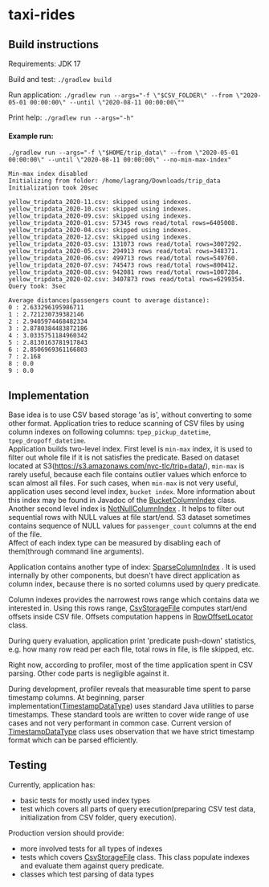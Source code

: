 # taxi-rides

## Build instructions

Requirements: JDK 17

Build and test: `./gradlew build`

Run
application: `./gradlew run --args="-f \"$CSV_FOLDER\" --from \"2020-05-01 00:00:00\" --until \"2020-08-11 00:00:00\""`

Print help: `./gradlew run --args="-h"`

#### Example run:

```
./gradlew run --args="-f \"$HOME/trip_data\" --from \"2020-05-01 00:00:00\" --until \"2020-08-11 00:00:00\" --no-min-max-index"

Min-max index disabled
Initializing from folder: /home/lagrang/Downloads/trip_data
Initialization took 20sec

yellow_tripdata_2020-11.csv: skipped using indexes.
yellow_tripdata_2020-10.csv: skipped using indexes.
yellow_tripdata_2020-09.csv: skipped using indexes.
yellow_tripdata_2020-01.csv: 57345 rows read/total rows=6405008.
yellow_tripdata_2020-04.csv: skipped using indexes.
yellow_tripdata_2020-12.csv: skipped using indexes.
yellow_tripdata_2020-03.csv: 131073 rows read/total rows=3007292.
yellow_tripdata_2020-05.csv: 294913 rows read/total rows=348371.
yellow_tripdata_2020-06.csv: 499713 rows read/total rows=549760.
yellow_tripdata_2020-07.csv: 745473 rows read/total rows=800412.
yellow_tripdata_2020-08.csv: 942081 rows read/total rows=1007284.
yellow_tripdata_2020-02.csv: 3407873 rows read/total rows=6299354.
Query took: 3sec

Average distances(passengers count to average distance):
0 : 2.633296195986711
1 : 2.721230739382146
2 : 2.9405974468482334
3 : 2.8780384483872186
4 : 3.0335751184960342
5 : 2.8130163781917843
6 : 2.8506969361166803
7 : 2.168
8 : 0.0
9 : 0.0

```

## Implementation

Base idea is to use CSV based storage 'as is', without converting to some other format. Application
tries to reduce scanning of CSV files by using column indexes on following
columns: `tpep_pickup_datetime`, `tpep_dropoff_datetime`.  
Application builds two-level index. First level is `min-max` index, it is used to filter out whole
file if it is not satisfies the predicate. Based on dataset located at
S3(https://s3.amazonaws.com/nyc-tlc/trip+data/), `min-max` is rarely useful, because each file
contains outlier values which enforce to scan almost all files. For such cases, when `min-max`
is not very useful, application uses second level index, `bucket index`. More information about this
index may be found in Javadoc of
the [BucketColumnIndex](https://github.com/Lagrang/taxi-rides/blob/main/src/main/java/com/taxi/rides/storage/index/BucketColumnIndex.java)
class.   
Another second level index
is [NotNullColumnIndex](https://github.com/Lagrang/taxi-rides/blob/main/src/main/java/com/taxi/rides/storage/index/NotNullColumnIndex.java)
. It helps to filter out sequential rows with NULL values at file start/end. S3 dataset sometimes
contains sequence of NULL values for `passenger_count` columns at the end of the file.   
Affect of each index type can be measured by disabling each of them(through command line arguments).

Application contains another type of
index: [SparseColumnIndex](https://github.com/Lagrang/taxi-rides/blob/main/src/main/java/com/taxi/rides/storage/index/SparseColumnIndex.java)
. It is used internally by other components, but doesn't have direct application as column index,
because there is no sorted columns used by query predicate.

Column indexes provides the narrowest rows range which contains data we interested in. Using this
rows
range, [CsvStorageFile](https://github.com/Lagrang/taxi-rides/blob/main/src/main/java/com/taxi/rides/storage/CsvStorageFile.java)
computes start/end offsets inside CSV file. Offsets computation happens
in [RowOffsetLocator](https://github.com/Lagrang/taxi-rides/blob/main/src/main/java/com/taxi/rides/storage/index/RowOffsetLocator.java)
class.

During query evaluation, application print 'predicate push-down' statistics, e.g. how many row read
per each file, total rows in file, is file skipped, etc.

Right now, according to profiler, most of the time application spent in CSV parsing. Other code
parts is negligible against it.

During development, profiler reveals that measurable time spent to parse timestamp columns. At
beginning, parser
implementation([TimestampDataType](https://github.com/Lagrang/taxi-rides/blob/main/src/main/java/com/taxi/rides/storage/schema/datatypes/TimestampDataType.java))
uses standard Java utilities to parse timestamps. These standard tools are written to cover wide
range of use cases and not very performant in common case. Current version
of [TimestampDataType](https://github.com/Lagrang/taxi-rides/blob/main/src/main/java/com/taxi/rides/storage/schema/datatypes/TimestampDataType.java)
class uses observation that we have strict timestamp format which can be parsed efficiently.

## Testing

Currently, application has:

- basic tests for mostly used index types
- test which covers all parts of query execution(preparing CSV test data, initialization from CSV
  folder, query execution).

Production version should provide:

- more involved tests for all types of indexes
- tests which
  covers [CsvStorageFile](https://github.com/Lagrang/taxi-rides/blob/main/src/main/java/com/taxi/rides/storage/CsvStorageFile.java)
  class. This class populate indexes and evaluate them against query predicate.
- classes which test parsing of data types